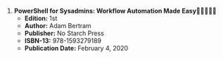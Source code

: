 1. **PowerShell for Sysadmins: Workflow Automation Made Easy**🚨🚨🚨🚨🚨
   - **Edition:** 1st
   - **Author:** Adam Bertram
   - **Publisher:** No Starch Press
   - **ISBN-13:** 978-1593279189
   - **Publication Date:** February 4, 2020

